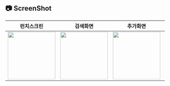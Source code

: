 

## 📷 ScreenShot
|런치스크린|검색화면|추가화면|영상|
|:-:|:-:|:-:|:-:|
|<img src="https://github.com/yeggrrr/SearchNewWordApp/assets/161591832/123bca1b-6198-49e0-a0dc-1b766e220754" width="150"/>|<img src="https://github.com/yeggrrr/SearchNewWordApp/assets/161591832/c08fb20d-f922-4c46-b2c8-3685988dfceb" width="150"/>|<img src="https://github.com/yeggrrr/SearchNewWordApp/assets/161591832/ef47681a-26ed-4a83-b0ec-59e2f8e38880" width="150"/>|<img src="https://github.com/yeggrrr/SearchNewWordApp/assets/161591832/2679091f-5e39-4733-a787-9c40b1e0df8b" width="150"/>|

